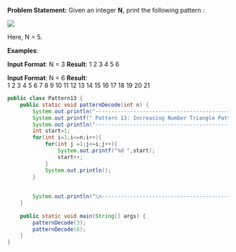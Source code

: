 **Problem Statement:** Given an integer **N,** print the following pattern : 

![](https://static.takeuforward.org/wp/uploads/2023/02/image-17.png)

Here, N = 5.

**Examples**:

**Input Format**: N = 3
**Result**: 
1
2 3
4 5 6

**Input Format**: N = 6
**Result**:   
1
2  3
4  5  6
7  8  9  10
11  12  13  14  15
16  17  18  19  20  21


```java
public class Pattern13 {  
    public static void patternDecode(int n) {  
        System.out.println("---------------------------------------------------");  
        System.out.printf(" Pattern 13: Increasing Number Triangle Pattern -> %d\n", n);  
        System.out.println("--------------------------------------------------");  
        int start=1;  
        for(int i=1;i<=n;i++){  
            for(int j =1;j<=i;j++){  
                System.out.printf("%d ",start);  
                start++;  
            }  
            System.out.println();  
        }  
  
  
        System.out.println("\n-------------------------------------------------\n");  
    }  
  
    public static void main(String[] args) {  
        patternDecode(3);  
        patternDecode(6);  
    }  
}
```